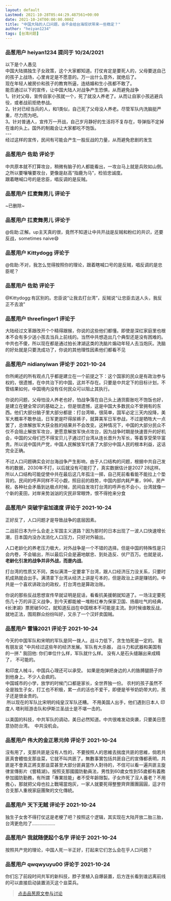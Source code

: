 ```yaml
---
layout: default
Lastmod: 2021-10-28T05:44:29.487561+00:00
date: 2021-10-24T00:00:00.000Z
title: "中国大陆的人口问题，会不会给台海现状带来一些稳定？"
author: "heiyan1234"
tags: [台湾问题]
---
```



### 品葱用户 **heiyan1234** 提问于 10/24/2021
    
以下是个人愚见  
中国大陆搞独生子女政策，这个大家都知道。打仗肯定是要死人的，父母要送自己的孩子上战场，心里肯定是不愿意的。万一出什么意外，就绝后了。  
现在年轻人被房价和孩子的教育所逼，连结婚和生小孩都不敢了。  
能否通过以下的宣传，让中国大陆人对战争产生恐惧，从而避免战争  
1。针对父母，宣传自家小孩就一个，死了就没人养老了。从而让自家小孩逃避兵役，或者战前拒绝参战。  
2。针对已经当兵的人，和1类似，自己死了父母没人养老。尽管军队内洗脑挺严重，尽力而为吧。  
3。针对普通人，宣传万一开战，自己岁月静好的生活将不复存在，导弹指不定掉在谁的头上。国外的制裁会让大家都吃不饱饭。  
\---  
经过这样的宣传，民间有可能会产生一股反战的力量，从而避免悲剧的发生
    
                

### 品葱用户 **佐助** 评论于 
        
中共原本就不打算攻台，稍微有脑子的人都能看出，一攻台马上就是兵败如山倒。  
之所以要嚷嚷要攻台，更像是赵高“指鹿为马”，检验忠诚度。  
跟着瞎喊口号的是忠臣，唱反调的是反贼。
        
                

### 品葱用户 **扛麦舞男儿** 评论于 
        
~已删除~
        
                

### 品葱用户 **扛麦舞男儿** 评论于 
        
@佐助:正解。up主天真的很，竟然不知道让中共开战是反贼和粉红的共识，还要反战，sometimes naive😄
        
                

### 品葱用户 **Kittydogg** 评论于 
        
@佐助:不对，我怎么觉得按照你的理论，跟着瞎喊口号的是反贼，唱反调的是忠臣呢？
        
                

### 品葱用户 **佐助** 评论于 
        
@Kittydogg:有区别的。忠臣说“让我去打台湾”，反贼说“让忠臣去送人头，我反正不去浪”
        
                

### 品葱用户 **threefinger1** 评论于 
        
大陆经过文革跟改开个个精得跟猴，你说的这些他们都懂。即使是深红家庭里也根本不会有多少送小孩去当兵上前线的。当然中共想造出几个典型还是没有困难的。中共也不傻，所以现在都是通过拍长津湖这类的洗脑片煽动年轻人去当炮灰。洗脑的好处就是只要洗成功了，你说的其他理性因素他们都看不见
        
                

### 品葱用户 **nidianyiwan** 评论于 2021-10-24
        
你所阐述的所有观点几乎都是建立在一个前提之下：这个国家的民众是有政治参与权的，很遗憾，在中共治下的中国，这并不存在。只要是中共定下的目标计划，不管结果如何，中国境内没有任何民众可以阻止其执行。  
  
你说的问题，父母怕没人养老也好，怕战争落在自己头上通货膨胀吃不饱饭也好，是建立在健全常识的基础之上，但是很遗憾，这是中国大多数民众不曾拥有的东西。他们大部分脑子里大部分都是：打台湾嘛，很简单，国军必定三天内投降，美军大概率不敢参战，日军更是吓得尿裤子，就算美军日军参战，不过是牺牲大一点罢了，总体解放军大获全胜的结果并不会改变。这种情况下，中国的大部分民众不仅不会阻止解放军攻台，更愿意解放军快点攻台，因为战争时期是快速晋升的好机会，中国的父母们巴不得宝贝儿子通过打台湾从连长晋升为军长，等着享受荣华富贵。所以说中国共产党，中国人民解放军代表了大部分中国人民的根本利益，这话完全正确。  
  
不过人口问题确实会对台海战争产生影响，由于人口结构的问题，根据中共自己发布的数据，2030年不打，以后就没有可能打了，真实数据估计是2027 28这样。所以人口结构可能促使中共在最后这几年孤注一掷，自己死前看看能不能拉上个垫背的。民间的呼声同样不可小觑，照目前的趋势，中国内部内耗严重，996，房产税，各种社会矛盾到达极点时候，民间自发攻打台湾的呼声也不会小，台湾就像一个新的麦田，对岸来势汹汹的灾民非常眼馋，恨不得抢来分食
        
                

### 品葱用户 **突破宇宙加速度** 评论于 2021-10-24
        
正好反了，人口问题才是导致战争的底层因素。  
  
二战前日本为什么会走上军国主义道路？因为那时的日本出现了一波人口快速增长潮，日本国内没办法消化人口压力，只好对外输出。  
  
人口老龄化的养老压力极大，对外战争是一个不错的选择。但是中国的特殊性是只会内卷，不会输出，所以最后只会是遍地献忠、到处造反、伏尸百万。也就是说，**老龄化引发的战争并非外战，而是内战**。  
  
打台湾的性质又不同，类似满清一定要拿下台湾，跟人口经济压力没关系，只要时机成熟就会出手。满清拿下台湾从经济上讲是亏本的，但是政治上讲是赚钱的。中共是一个喜欢讲政治的政权，打台湾也是算政治账。  
  
你说的那些反战思想宣传早就证明是屁话，看看抗美援朝就知道了。一场注定要死伤几十万的非正义战争，到今天都能被一堆粉红奉为保家卫国、扬眉吐气的经典，《长津湖》票房破50亿，就知道反战在中国根本不可能是主流。到时候谁敢反战，就地正法，围观群众纷纷叫好，又杀了一个汉奸卖国贼。
        
                

### 品葱用户 **雷锋2021** 评论于 2021-10-24
        
今天的中国军队和宋明的军队是同一拨人。战斗力低下，贪生怕死是一定的。 我有朋友说 "中共经过这些年的经济发展。军队有大杀器， 战斗力和武器和美国有的一拼." 我回他: 你们单位什么样，军队就什么样。 没有人是石头缝蹦出来成精了， 不可能的。  
  
和印度人械斗，中国兵心理还可以承受。 如果是炮弹把身边的人的胳膊腿肠子炸到他身上。不少人会疯的。  
中国城市的小学，放学的时候门口都是家长，全世界独一份。 农村的孩子虽然不全是独生子女，打工也不积极，累一点的活也不爱干，即便是爷爷奶奶带大的，孩子还是很金贵的。  
 所以现在的军队比宋明的纯皇汉军队还糟。 不用美国人出手，他们遇到日本人 印度人 塔利班游击队和伊斯兰圣战士是不堪一击的。  
  
以美国的科技，中共军队的调动，美日必然知道。中共很难发动突袭，只要美日愿意协防台湾。  中共没机会。
        
                

### 品葱用户 **伟大的金正恩元帅** 评论于 2021-10-24
        
沒有用了，支那共匪是沒有人性的，不要按照人的思維去揣度共匪的思維，倘若共匪真會體恤支那韭菜，它就不叫共匪了。無數事實包括共匪自己的宣傳都表明，共匪是不會真正將支那韭菜甚至大部分匪員當作人對待的，不信可以看一遍共匪主旋律宣傳影片《嘗精湖》。按照支那國國防動員法，男性到60歲女性到55歲都有義務參加國防勤務，有所謂「專業技能」者不受年齡限製。子女炸死了沒人養老？不用擔心，那就把父母也拉上戰場當炮灰，一家人就要死得整整齊齊團團圓圓，這才符合支那人重視家庭團聚的文化傳統。
        
                

### 品葱用户 **天下无贼** 评论于 2021-10-24
        
独生子女舍不得打仗这是老梗了吧？按照这个逻辑，其实现在大陆开放二胎三胎，台湾更危险了………………
        
                

### 品葱用户 **我就随便起个名字** 评论于 2021-10-24
        
按照共产党的理论，中国人死一半正好，打起来它们怎么会在乎人口问题？
        
                

### 品葱用户 **qwqwyuyu00** 评论于 2021-10-24
        
你们忘了前段时间共军的新科技，脖子里植入自爆装置，后方连长看到谁远离前线的可以直接启动装置消灭这个韭菜兵。
        
                





> [点击品葱原文参与讨论](https://pincong.rocks/question/42621)

